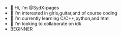 - 👋 Hi, I’m @SydX-pages
- 👀 I’m interested in girls,guitar,and of course coding
- 🌱 I’m currently learning C/C++,python,and html
- 💞️ I’m looking to collaborate on idk
- BEGINNER
<!--- 📫 How to reach me ...
- 😄 Pronouns: 
- ⚡ Fun fact: ...>

<!---
SydX-pages/SydX-pages is a ✨ special ✨ repository because its `README.md` (this file) appears on your GitHub profile.
You can click the Preview link to take a look at your changes.
--->
